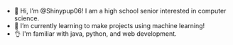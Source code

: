 - 👋 Hi, I’m @Shinypup06! I am a high school senior interested in computer science.
- 🌱 I’m currently learning to make projects using machine learning!
- 👌 I'm familiar with java, python, and web development.

<!---
Shinypup06/Shinypup06 is a ✨ special ✨ repository because its `README.md` (this file) appears on your GitHub profile.
You can click the Preview link to take a look at your changes.
--->
